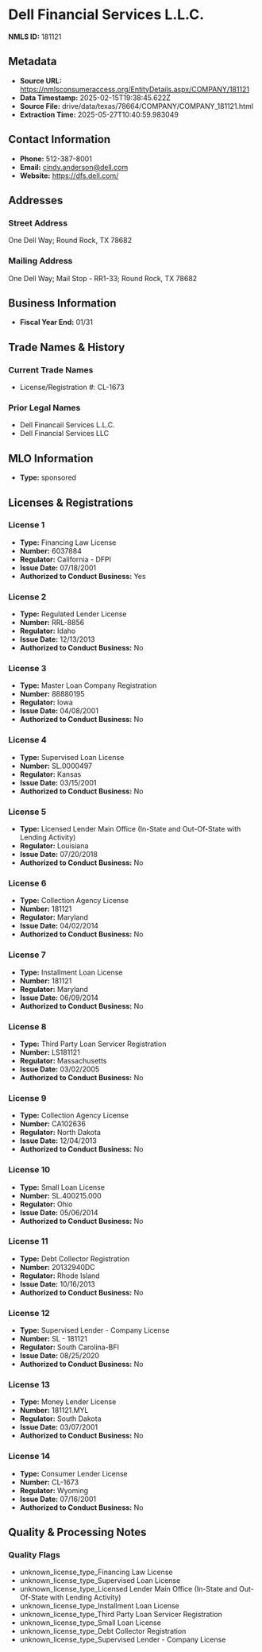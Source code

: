 # Dell Financial Services L.L.C.

**NMLS ID:** 181121

## Metadata
- **Source URL:** https://nmlsconsumeraccess.org/EntityDetails.aspx/COMPANY/181121
- **Data Timestamp:** 2025-02-15T19:38:45.622Z
- **Source File:** drive/data/texas/78664/COMPANY/COMPANY_181121.html
- **Extraction Time:** 2025-05-27T10:40:59.983049

## Contact Information
- **Phone:** 512-387-8001
- **Email:** cindy.anderson@dell.com
- **Website:** https://dfs.dell.com/

## Addresses
### Street Address
One Dell Way; Round Rock, TX 78682

### Mailing Address
One Dell Way; Mail Stop - RR1-33; Round Rock, TX 78682

## Business Information
- **Fiscal Year End:** 01/31

## Trade Names & History
### Current Trade Names
- License/Registration #: CL-1673

### Prior Legal Names
- Dell Financail Services L.L.C.
- Dell Financial Services LLC

## MLO Information
- **Type:** sponsored

## Licenses & Registrations

### License 1
- **Type:** Financing Law License
- **Number:** 6037884
- **Regulator:** California - DFPI
- **Issue Date:** 07/18/2001
- **Authorized to Conduct Business:** Yes

### License 2
- **Type:** Regulated Lender License
- **Number:** RRL-8856
- **Regulator:** Idaho
- **Issue Date:** 12/13/2013
- **Authorized to Conduct Business:** No

### License 3
- **Type:** Master Loan Company Registration
- **Number:** 88880195
- **Regulator:** Iowa
- **Issue Date:** 04/08/2001
- **Authorized to Conduct Business:** No

### License 4
- **Type:** Supervised Loan License
- **Number:** SL.0000497
- **Regulator:** Kansas
- **Issue Date:** 03/15/2001
- **Authorized to Conduct Business:** No

### License 5
- **Type:** Licensed Lender Main Office (In-State and Out-Of-State with Lending Activity)
- **Regulator:** Louisiana
- **Issue Date:** 07/20/2018
- **Authorized to Conduct Business:** No

### License 6
- **Type:** Collection Agency License
- **Number:** 181121
- **Regulator:** Maryland
- **Issue Date:** 04/02/2014
- **Authorized to Conduct Business:** No

### License 7
- **Type:** Installment Loan License
- **Number:** 181121
- **Regulator:** Maryland
- **Issue Date:** 06/09/2014
- **Authorized to Conduct Business:** No

### License 8
- **Type:** Third Party Loan Servicer Registration
- **Number:** LS181121
- **Regulator:** Massachusetts
- **Issue Date:** 03/02/2005
- **Authorized to Conduct Business:** No

### License 9
- **Type:** Collection Agency License
- **Number:** CA102636
- **Regulator:** North Dakota
- **Issue Date:** 12/04/2013
- **Authorized to Conduct Business:** No

### License 10
- **Type:** Small Loan License
- **Number:** SL.400215.000
- **Regulator:** Ohio
- **Issue Date:** 05/06/2014
- **Authorized to Conduct Business:** No

### License 11
- **Type:** Debt Collector Registration
- **Number:** 20132940DC
- **Regulator:** Rhode Island
- **Issue Date:** 10/16/2013
- **Authorized to Conduct Business:** No

### License 12
- **Type:** Supervised Lender - Company License
- **Number:** SL - 181121
- **Regulator:** South Carolina-BFI
- **Issue Date:** 08/25/2020
- **Authorized to Conduct Business:** No

### License 13
- **Type:** Money Lender License
- **Number:** 181121.MYL
- **Regulator:** South Dakota
- **Issue Date:** 03/07/2001
- **Authorized to Conduct Business:** No

### License 14
- **Type:** Consumer Lender License
- **Number:** CL-1673
- **Regulator:** Wyoming
- **Issue Date:** 07/16/2001
- **Authorized to Conduct Business:** No

## Quality & Processing Notes
### Quality Flags
- unknown_license_type_Financing Law License
- unknown_license_type_Supervised Loan License
- unknown_license_type_Licensed Lender Main Office (In-State and Out-Of-State with Lending Activity)
- unknown_license_type_Installment Loan License
- unknown_license_type_Third Party Loan Servicer Registration
- unknown_license_type_Small Loan License
- unknown_license_type_Debt Collector Registration
- unknown_license_type_Supervised Lender - Company License
